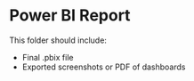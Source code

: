 # Power BI Report
This folder should include:
- Final .pbix file
- Exported screenshots or PDF of dashboards
